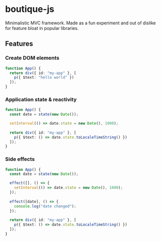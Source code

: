 # boutique-js

Minimalistic MVC framework. Made as a fun experiment and out of dislike for feature bloat in popular libraries.

## Features

### Create DOM elements

```ts
function App() {
  return div({ id: "my-app" }, [
    p({ $text: "hello world" })
  ]);
}
```

### Application state & reactivity

```ts
function App() {
  const date = state(new Date());

  setInterval(() => date.state = new Date(), 1000);
  
  return div({ id: "my-app" }, [
    p({ $text: () => date.state.toLocaleTimeString() })
  ]);
}
```

### Side effects

```ts
function App() {
  const date = state(new Date());

  effect([], () => {
    setInterval(() => date.state = new Date(), 1000);
  });
  
  effect([date], () => {
    console.log("date changed");
  });
  
  return div({ id: "my-app" }, [
    p({ $text: () => date.state.toLocaleTimeString() })
  ]);
}
```
